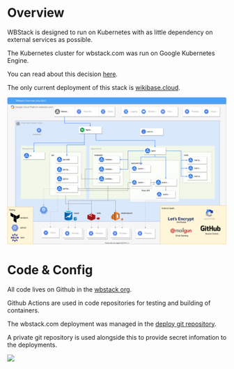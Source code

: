 # Overview

WBStack is designed to run on Kubernetes with as little dependency on external services as possible.

The Kubernetes cluster for wbstack.com was run on Google Kubernetes Engine.

You can read about this decision [here](/docs/tech/decisions/0000-gce-vs-other-k8s-cluster).

The only current deployment of this stack is [wikibase.cloud](https://wikibase.cloud).

![](./../diagrams/2021-tech-overview-gce-k8s.drawio.svg)

# Code & Config

All code lives on Github in the [wbstack org](https://github.com/wbstack).

Github Actions are used in code repositories for testing and building of containers.

The wbstack.com deployment was managed in the [deploy git repository](https://github.com/wbstack/deploy).

A private git repository is used alongside this to provide secret infomation to the deployments.

![](./../diagrams/2021-tech-overview-develop-deploy.drawio.svg)
